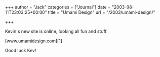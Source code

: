 +++
author = "Jack"
categories = ["Journal"]
date = "2003-08-11T23:03:25+00:00"
title = "Umami Design"
url = "/2003/umami-design/"

+++

Kevin's new site is online, looking all fun and stuff.

[www.umamidesign.com][1]

Good luck Kev!

 [1]: http://www.umamidesign.com/